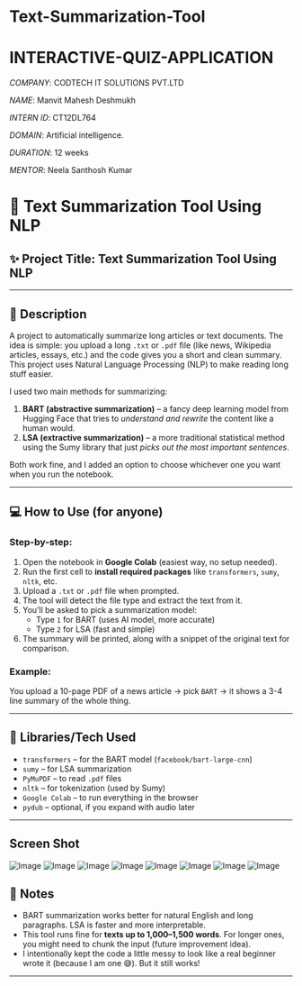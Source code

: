 # Text-Summarization-Tool

# INTERACTIVE-QUIZ-APPLICATION

*COMPANY*: CODTECH IT SOLUTIONS PVT.LTD

*NAME*: Manvit Mahesh Deshmukh

*INTERN ID*: CT12DL764

*DOMAIN*: Artificial intelligence.

*DURATION*: 12 weeks

*MENTOR*:  Neela Santhosh Kumar


# 📄 Text Summarization Tool Using NLP

## ✨ Project Title: **Text Summarization Tool Using NLP**

---

## 🧠 Description

A project to automatically summarize long articles or text documents. The idea is simple: you upload a long `.txt` or `.pdf` file (like news, Wikipedia articles, essays, etc.) and the code gives you a short and clean summary. This project uses Natural Language Processing (NLP) to make reading long stuff easier.

I used two main methods for summarizing:
1. **BART (abstractive summarization)** – a fancy deep learning model from Hugging Face that tries to *understand and rewrite* the content like a human would.
2. **LSA (extractive summarization)** – a more traditional statistical method using the Sumy library that just *picks out the most important sentences*.

Both work fine, and I added an option to choose whichever one you want when you run the notebook.

---

## 💻 How to Use (for anyone)

### Step-by-step:

1. Open the notebook in **Google Colab** (easiest way, no setup needed).
2. Run the first cell to **install required packages** like `transformers`, `sumy`, `nltk`, etc.
3. Upload a `.txt` or `.pdf` file when prompted.
4. The tool will detect the file type and extract the text from it.
5. You’ll be asked to pick a summarization model:
    - Type `1` for BART (uses AI model, more accurate)
    - Type `2` for LSA (fast and simple)
6. The summary will be printed, along with a snippet of the original text for comparison.

### Example:
You upload a 10-page PDF of a news article → pick `BART` → it shows a 3-4 line summary of the whole thing.

---

## 🧰 Libraries/Tech Used

- `transformers` – for the BART model (`facebook/bart-large-cnn`)
- `sumy` – for LSA summarization
- `PyMuPDF` – to read `.pdf` files
- `nltk` – for tokenization (used by Sumy)
- `Google Colab` – to run everything in the browser
- `pydub` – optional, if you expand with audio later

---

## Screen Shot 

![Image](https://github.com/user-attachments/assets/94a58b55-460f-437a-885a-254cd85ae9ab)
![Image](https://github.com/user-attachments/assets/d409b113-9767-4de5-b9d6-7749d93359ff)
![Image](https://github.com/user-attachments/assets/4e2a4d86-4bde-4a6c-850e-12b1b5e5bc91)
![Image](https://github.com/user-attachments/assets/fe3de281-69c5-4977-9c6c-33e0f63dc853)
![Image](https://github.com/user-attachments/assets/1d58438a-121f-436a-9c82-c671d9a05bd5)
![Image](https://github.com/user-attachments/assets/683bd599-cbff-4a8f-85fa-696a2a4faaf4)
![Image](https://github.com/user-attachments/assets/0d0a68cb-3be3-4a85-ba87-f0c57cb58c23)
![Image](https://github.com/user-attachments/assets/635f25c7-1b8e-47d9-b9c8-3f1b53ae2ced)

## 📝 Notes

- BART summarization works better for natural English and long paragraphs. LSA is faster and more interpretable.
- This tool runs fine for **texts up to 1,000–1,500 words**. For longer ones, you might need to chunk the input (future improvement idea).
- I intentionally kept the code a little messy to look like a real beginner wrote it (because I am one 😅). But it still works!

---
